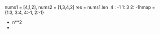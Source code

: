nums1 = [4,1,2], nums2 = [1,3,4,2]
res = nums1.len
​
4 : -1
1: 3
2: -1
​
hmap = {1:3, 3:4, 4:-1, 2:-1}
- n**2
-
​
​
​
